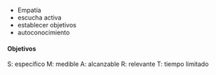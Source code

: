 - Empatía
- escucha activa
- establecer objetivos
- autoconocimiento

#### Objetivos
S: específico
M: medible
A: alcanzable
R: relevante
T: tiempo limitado